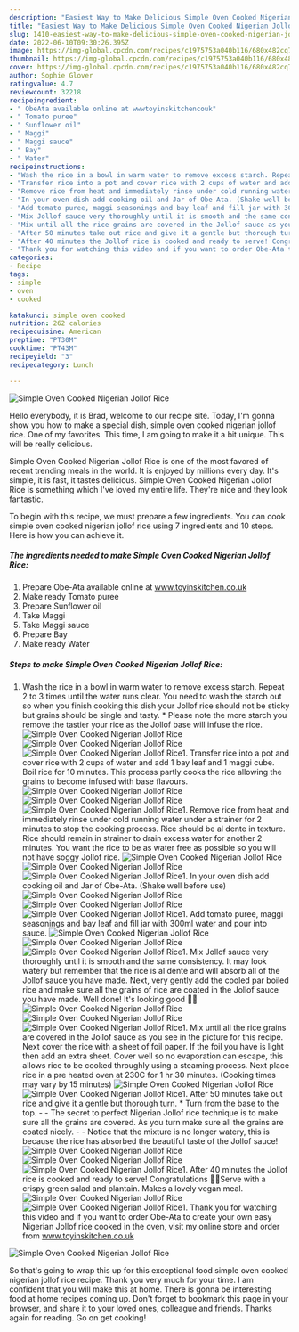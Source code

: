 ```yaml
---
description: "Easiest Way to Make Delicious Simple Oven Cooked Nigerian Jollof Rice"
title: "Easiest Way to Make Delicious Simple Oven Cooked Nigerian Jollof Rice"
slug: 1410-easiest-way-to-make-delicious-simple-oven-cooked-nigerian-jollof-rice
date: 2022-06-10T09:30:26.395Z
image: https://img-global.cpcdn.com/recipes/c1975753a040b116/680x482cq70/simple-oven-cooked-nigerian-jollof-rice-recipe-main-photo.jpg
thumbnail: https://img-global.cpcdn.com/recipes/c1975753a040b116/680x482cq70/simple-oven-cooked-nigerian-jollof-rice-recipe-main-photo.jpg
cover: https://img-global.cpcdn.com/recipes/c1975753a040b116/680x482cq70/simple-oven-cooked-nigerian-jollof-rice-recipe-main-photo.jpg
author: Sophie Glover
ratingvalue: 4.7
reviewcount: 32218
recipeingredient:
- " ObeAta available online at wwwtoyinskitchencouk"
- " Tomato puree"
- " Sunflower oil"
- " Maggi"
- " Maggi sauce"
- " Bay"
- " Water"
recipeinstructions:
- "Wash the rice in a bowl in warm water to remove excess starch. Repeat 2 to 3 times until the water runs clear. You need to wash the starch out so when you finish cooking this dish your Jollof rice should not be sticky but grains should be single and tasty. * Please note the more starch you remove the tastier your rice as the Jollof base will infuse the rice."
- "Transfer rice into a pot and cover rice with 2 cups of water and add 1 bay leaf and 1 maggi cube. Boil rice for 10 minutes. This process partly cooks the rice allowing the grains to become infused with base flavours."
- "Remove rice from heat and immediately rinse under cold running water under a strainer for 2 minutes to stop the cooking process. Rice should be al dente in texture. Rice should remain in strainer to drain excess water for another 2 minutes. You want the rice to be as water free as possible so you will not have soggy Jollof rice."
- "In your oven dish add cooking oil and Jar of Obe-Ata. (Shake well before use)"
- "Add tomato puree, maggi seasonings and bay leaf and fill jar with 300ml water and pour into sauce."
- "Mix Jollof sauce very thoroughly until it is smooth and the same consistency. It may look watery but remember that the rice is al dente and will absorb all of the Jollof sauce you have made. Next, very gently add the cooled par boiled rice and make sure all the grains of rice are coated in the Jollof sauce you have made. Well done! It&#39;s looking good 👌🏽"
- "Mix until all the rice grains are covered in the Jollof sauce as you see in the picture for this recipe. Next cover the rice with a sheet of foil paper. If the foil you have is light then add an extra sheet. Cover well so no evaporation can escape, this allows rice to be cooked throughly using a steaming process. Next place rice in a pre heated oven at 230C for 1 hr 30 minutes. (Cooking times may vary by 15 minutes)"
- "After 50 minutes take out rice and give it a gentle but thorough turn. * Turn from the base to the top.   The secret to perfect Nigerian Jollof rice technique is to make sure all the grains are covered. As you turn make sure all the grains are coated nicely.   Notice that the mixture is no longer watery, this is because the rice has absorbed the beautiful taste of the Jollof sauce!"
- "After 40 minutes the Jollof rice is cooked and ready to serve! Congratulations 👍🏾Serve with a crispy green salad and plantain. Makes a lovely vegan meal."
- "Thank you for watching this video and if you want to order Obe-Ata to create your own easy Nigerian Jollof rice cooked in the oven, visit my online store and order from www.toyinskitchen.co.uk"
categories:
- Recipe
tags:
- simple
- oven
- cooked

katakunci: simple oven cooked 
nutrition: 262 calories
recipecuisine: American
preptime: "PT30M"
cooktime: "PT43M"
recipeyield: "3"
recipecategory: Lunch

---
```



![Simple Oven Cooked Nigerian Jollof Rice](https://img-global.cpcdn.com/recipes/c1975753a040b116/680x482cq70/simple-oven-cooked-nigerian-jollof-rice-recipe-main-photo.jpg)

Hello everybody, it is Brad, welcome to our recipe site. Today, I'm gonna show you how to make a special dish, simple oven cooked nigerian jollof rice. One of my favorites. This time, I am going to make it a bit unique. This will be really delicious.

Simple Oven Cooked Nigerian Jollof Rice is one of the most favored of recent trending meals in the world. It is enjoyed by millions every day. It's simple, it is fast, it tastes delicious. Simple Oven Cooked Nigerian Jollof Rice is something which I've loved my entire life. They're nice and they look fantastic.




To begin with this recipe, we must prepare a few ingredients. You can cook simple oven cooked nigerian jollof rice using 7 ingredients and 10 steps. Here is how you can achieve it.

<!--inarticleads1-->

##### The ingredients needed to make Simple Oven Cooked Nigerian Jollof Rice:

1. Prepare  Obe-Ata available online at www.toyinskitchen.co.uk
1. Make ready  Tomato puree
1. Prepare  Sunflower oil
1. Take  Maggi
1. Take  Maggi sauce
1. Prepare  Bay
1. Make ready  Water




<!--inarticleads2-->

##### Steps to make Simple Oven Cooked Nigerian Jollof Rice:

1. Wash the rice in a bowl in warm water to remove excess starch. Repeat 2 to 3 times until the water runs clear. You need to wash the starch out so when you finish cooking this dish your Jollof rice should not be sticky but grains should be single and tasty. * Please note the more starch you remove the tastier your rice as the Jollof base will infuse the rice.
<img src="//assets-global.cpcdn.com/assets/icons/button_play-2c75c40dde080a61004c1f40b05d8f140eaff45d7e9e6481dc71c63d2e7c4909.png" alt="Simple Oven Cooked Nigerian Jollof Rice"><img src="//assets-global.cpcdn.com/assets/icons/button_play-2c75c40dde080a61004c1f40b05d8f140eaff45d7e9e6481dc71c63d2e7c4909.png" alt="Simple Oven Cooked Nigerian Jollof Rice"><img src="//assets-global.cpcdn.com/assets/icons/button_play-2c75c40dde080a61004c1f40b05d8f140eaff45d7e9e6481dc71c63d2e7c4909.png" alt="Simple Oven Cooked Nigerian Jollof Rice">1. Transfer rice into a pot and cover rice with 2 cups of water and add 1 bay leaf and 1 maggi cube. Boil rice for 10 minutes. This process partly cooks the rice allowing the grains to become infused with base flavours.
<img src="//assets-global.cpcdn.com/assets/icons/button_play-2c75c40dde080a61004c1f40b05d8f140eaff45d7e9e6481dc71c63d2e7c4909.png" alt="Simple Oven Cooked Nigerian Jollof Rice"><img src="//assets-global.cpcdn.com/assets/icons/button_play-2c75c40dde080a61004c1f40b05d8f140eaff45d7e9e6481dc71c63d2e7c4909.png" alt="Simple Oven Cooked Nigerian Jollof Rice"><img src="//assets-global.cpcdn.com/assets/icons/button_play-2c75c40dde080a61004c1f40b05d8f140eaff45d7e9e6481dc71c63d2e7c4909.png" alt="Simple Oven Cooked Nigerian Jollof Rice">1. Remove rice from heat and immediately rinse under cold running water under a strainer for 2 minutes to stop the cooking process. Rice should be al dente in texture. Rice should remain in strainer to drain excess water for another 2 minutes. You want the rice to be as water free as possible so you will not have soggy Jollof rice.
<img src="//assets-global.cpcdn.com/assets/icons/button_play-2c75c40dde080a61004c1f40b05d8f140eaff45d7e9e6481dc71c63d2e7c4909.png" alt="Simple Oven Cooked Nigerian Jollof Rice"><img src="//assets-global.cpcdn.com/assets/icons/button_play-2c75c40dde080a61004c1f40b05d8f140eaff45d7e9e6481dc71c63d2e7c4909.png" alt="Simple Oven Cooked Nigerian Jollof Rice"><img src="//assets-global.cpcdn.com/assets/icons/button_play-2c75c40dde080a61004c1f40b05d8f140eaff45d7e9e6481dc71c63d2e7c4909.png" alt="Simple Oven Cooked Nigerian Jollof Rice">1. In your oven dish add cooking oil and Jar of Obe-Ata. (Shake well before use)
<img src="//assets-global.cpcdn.com/assets/icons/button_play-2c75c40dde080a61004c1f40b05d8f140eaff45d7e9e6481dc71c63d2e7c4909.png" alt="Simple Oven Cooked Nigerian Jollof Rice"><img src="//assets-global.cpcdn.com/assets/icons/button_play-2c75c40dde080a61004c1f40b05d8f140eaff45d7e9e6481dc71c63d2e7c4909.png" alt="Simple Oven Cooked Nigerian Jollof Rice"><img src="//assets-global.cpcdn.com/assets/icons/button_play-2c75c40dde080a61004c1f40b05d8f140eaff45d7e9e6481dc71c63d2e7c4909.png" alt="Simple Oven Cooked Nigerian Jollof Rice">1. Add tomato puree, maggi seasonings and bay leaf and fill jar with 300ml water and pour into sauce.
<img src="//assets-global.cpcdn.com/assets/icons/button_play-2c75c40dde080a61004c1f40b05d8f140eaff45d7e9e6481dc71c63d2e7c4909.png" alt="Simple Oven Cooked Nigerian Jollof Rice"><img src="//assets-global.cpcdn.com/assets/icons/button_play-2c75c40dde080a61004c1f40b05d8f140eaff45d7e9e6481dc71c63d2e7c4909.png" alt="Simple Oven Cooked Nigerian Jollof Rice"><img src="//assets-global.cpcdn.com/assets/icons/button_play-2c75c40dde080a61004c1f40b05d8f140eaff45d7e9e6481dc71c63d2e7c4909.png" alt="Simple Oven Cooked Nigerian Jollof Rice">1. Mix Jollof sauce very thoroughly until it is smooth and the same consistency. It may look watery but remember that the rice is al dente and will absorb all of the Jollof sauce you have made. Next, very gently add the cooled par boiled rice and make sure all the grains of rice are coated in the Jollof sauce you have made. Well done! It&#39;s looking good 👌🏽
<img src="//assets-global.cpcdn.com/assets/icons/button_play-2c75c40dde080a61004c1f40b05d8f140eaff45d7e9e6481dc71c63d2e7c4909.png" alt="Simple Oven Cooked Nigerian Jollof Rice"><img src="//assets-global.cpcdn.com/assets/icons/button_play-2c75c40dde080a61004c1f40b05d8f140eaff45d7e9e6481dc71c63d2e7c4909.png" alt="Simple Oven Cooked Nigerian Jollof Rice"><img src="//assets-global.cpcdn.com/assets/icons/button_play-2c75c40dde080a61004c1f40b05d8f140eaff45d7e9e6481dc71c63d2e7c4909.png" alt="Simple Oven Cooked Nigerian Jollof Rice">1. Mix until all the rice grains are covered in the Jollof sauce as you see in the picture for this recipe. Next cover the rice with a sheet of foil paper. If the foil you have is light then add an extra sheet. Cover well so no evaporation can escape, this allows rice to be cooked throughly using a steaming process. Next place rice in a pre heated oven at 230C for 1 hr 30 minutes. (Cooking times may vary by 15 minutes)
<img src="//assets-global.cpcdn.com/assets/icons/button_play-2c75c40dde080a61004c1f40b05d8f140eaff45d7e9e6481dc71c63d2e7c4909.png" alt="Simple Oven Cooked Nigerian Jollof Rice"><img src="//assets-global.cpcdn.com/assets/icons/button_play-2c75c40dde080a61004c1f40b05d8f140eaff45d7e9e6481dc71c63d2e7c4909.png" alt="Simple Oven Cooked Nigerian Jollof Rice">1. After 50 minutes take out rice and give it a gentle but thorough turn. * Turn from the base to the top.  -  - The secret to perfect Nigerian Jollof rice technique is to make sure all the grains are covered. As you turn make sure all the grains are coated nicely.  -  - Notice that the mixture is no longer watery, this is because the rice has absorbed the beautiful taste of the Jollof sauce!
<img src="//assets-global.cpcdn.com/assets/icons/button_play-2c75c40dde080a61004c1f40b05d8f140eaff45d7e9e6481dc71c63d2e7c4909.png" alt="Simple Oven Cooked Nigerian Jollof Rice"><img src="//assets-global.cpcdn.com/assets/icons/button_play-2c75c40dde080a61004c1f40b05d8f140eaff45d7e9e6481dc71c63d2e7c4909.png" alt="Simple Oven Cooked Nigerian Jollof Rice"><img src="//assets-global.cpcdn.com/assets/icons/button_play-2c75c40dde080a61004c1f40b05d8f140eaff45d7e9e6481dc71c63d2e7c4909.png" alt="Simple Oven Cooked Nigerian Jollof Rice">1. After 40 minutes the Jollof rice is cooked and ready to serve! Congratulations 👍🏾Serve with a crispy green salad and plantain. Makes a lovely vegan meal.
<img src="//assets-global.cpcdn.com/assets/icons/button_play-2c75c40dde080a61004c1f40b05d8f140eaff45d7e9e6481dc71c63d2e7c4909.png" alt="Simple Oven Cooked Nigerian Jollof Rice"><img src="//assets-global.cpcdn.com/assets/icons/button_play-2c75c40dde080a61004c1f40b05d8f140eaff45d7e9e6481dc71c63d2e7c4909.png" alt="Simple Oven Cooked Nigerian Jollof Rice">1. Thank you for watching this video and if you want to order Obe-Ata to create your own easy Nigerian Jollof rice cooked in the oven, visit my online store and order from www.toyinskitchen.co.uk
<img src="//assets-global.cpcdn.com/assets/icons/button_play-2c75c40dde080a61004c1f40b05d8f140eaff45d7e9e6481dc71c63d2e7c4909.png" alt="Simple Oven Cooked Nigerian Jollof Rice">



So that's going to wrap this up for this exceptional food simple oven cooked nigerian jollof rice recipe. Thank you very much for your time. I am confident that you will make this at home. There is gonna be interesting food at home recipes coming up. Don't forget to bookmark this page in your browser, and share it to your loved ones, colleague and friends. Thanks again for reading. Go on get cooking!
